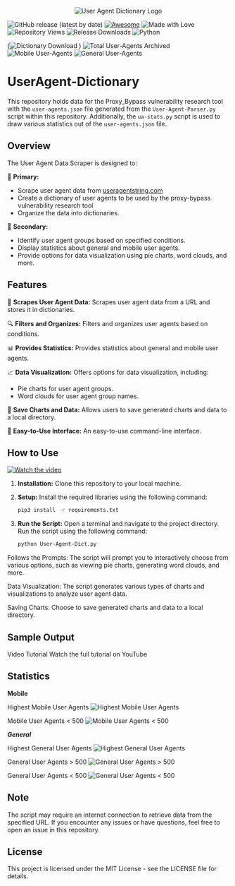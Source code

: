 <p align="center">
  <img src="images/user-agent-dict-logo.png" alt="User Agent Dictionary Logo">
</p>

![GitHub release (latest by date)](https://img.shields.io/github/v/release/Add3r/UserAgent-Parser) [![Awesome](https://img.shields.io/badge/Awesome-%F0%9F%98%8E-blueviolet.svg)](https://shields.io/) ![Made with Love](https://img.shields.io/badge/Made%20with-%E2%9D%A4-red.svg) ![Repository Views](https://komarev.com/ghpvc/?username=Add3r&label=Repository+Views) ![Release Downloads](https://img.shields.io/github/downloads/Add3r/UserAgent-Parser/releases/tag/V1.0.0/total.svg) ![Python](https://img.shields.io/badge/Python-3.11.5-blue.svg)

(![Dictionary Download](https://img.shields.io/github/downloads/Add3r/UserAgent-Parser/user_agents.json/total.svg)
) ![Total User-Agents Archived](https://img.shields.io/badge/Total%20User--Agents%20Archived-11256-blue.svg) ![Mobile User-Agents](https://img.shields.io/badge/Mobile%20User--Agents-629-green.svg) ![General User-Agents](https://img.shields.io/badge/General%20User--Agents-10627-blue.svg)


# UserAgent-Dictionary

This repository holds data for the Proxy_Bypass vulnerability research tool with the `user-agents.json` file generated from the `User-Agent-Parser.py` script within this repository. Additionally, the `ua-stats.py` script is used to draw various statistics out of the `user-agents.json` file.

## Overview

The User Agent Data Scraper is designed to:

🎯 **Primary:**
- Scrape user agent data from [useragentstring.com](https://www.useragentstring.com/pages/All/)
- Create a dictionary of user agents to be used by the proxy-bypass vulnerability research tool
- Organize the data into dictionaries.

🚀 **Secondary:**
- Identify user agent groups based on specified conditions.
- Display statistics about general and mobile user agents.
- Provide options for data visualization using pie charts, word clouds, and more.

## Features

🌟 **Scrapes User Agent Data:**
Scrapes user agent data from a URL and stores it in dictionaries.

🔍 **Filters and Organizes:**
Filters and organizes user agents based on conditions.

📊 **Provides Statistics:**
Provides statistics about general and mobile user agents.

📈 **Data Visualization:**
Offers options for data visualization, including:
- Pie charts for user agent groups.
- Word clouds for user agent group names.

💾 **Save Charts and Data:**
Allows users to save generated charts and data to a local directory.

🎈 **Easy-to-Use Interface:**
An easy-to-use command-line interface.

## How to Use

[![Watch the video](video_thumbnail.png)](video_link)

1. **Installation:**
   Clone this repository to your local machine.

2. **Setup:**
   Install the required libraries using the following command:
   
   ```bash
   pip3 install -r requirements.txt
   ```

3. **Run the Script:**
   Open a terminal and navigate to the project directory. Run the script using the following command:

   ```bash
   python User-Agent-Dict.py
   ```

Follows the Prompts: The script will prompt you to interactively choose from various options, such as viewing pie charts, generating word clouds, and more.

Data Visualization: The script generates various types of charts and visualizations to analyze user agent data.

Saving Charts: Choose to save generated charts and data to a local directory.

## Sample Output

Video Tutorial
Watch the full tutorial on YouTube

## Statistics

**Mobile**

Highest Mobile User Agents
![Highest Mobile User Agents](Charts/Highest%20Mobile%20User-agents.png)

Mobile User Agents < 500
![Mobile User Agents < 500](Charts/Mobile%20User-agents%20less%20than%20500.png)

***General***

Highest General User Agents
![Highest General User Agents](Charts/Highest%20General%20User-agents.png)

General User Agents > 500
![General User Agents > 500](Charts/General%20User-agents%20greater%20than%20500.png)

General User Agents < 500
![General User Agents < 500](Charts/General%20User-agents%20less%20than%20500.png)

## Note
The script may require an internet connection to retrieve data from the specified URL.
If you encounter any issues or have questions, feel free to open an issue in this repository.

## License
This project is licensed under the MIT License - see the LICENSE file for details.
